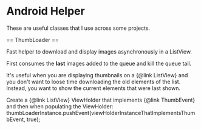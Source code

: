 Android Helper
=========================================================

These are useful classes that I use across some projects.

== ThumbLoader ==

Fast helper to download and display images asynchronously in a ListView.
 
First consumes the <b>last</b> images added to the queue and kill the queue tail.

It's useful when you are displaying thumbnails on a {@link ListView} and you don't want to loose time downloading 
the old elements of the list. Instead, you want to show the current elements that were last shown.

Create a {@link ListView} ViewHolder that implements {@link ThumbEvent} and then when populating the ViewHolder:
	thumbLoaderInstance.pushEvent(viewHolderInstanceThatImplementsThumbEvent, true);  